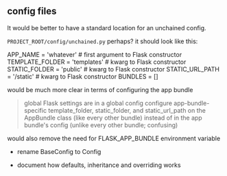 config files
------------

It would be better to have a standard location for an unchained config.

`PROJECT_ROOT/config/unchained.py` perhaps? it should look like this:

APP_NAME = 'whatever'             # first argument to Flask constructor
TEMPLATE_FOLDER = 'templates'     # kwarg to Flask constructor
STATIC_FOLDER = 'public'          # kwarg to Flask constructor
STATIC_URL_PATH = '/static'       # kwarg to Flask constructor
BUNDLES = []

would be much more clear in terms of configuring the app bundle
> global Flask settings are in a global config
> configure app-bundle-specific template_folder, static_folder, and
  static_url_path on the AppBundle class (like every other bundle) instead
  of in the app bundle's config (unlike every other bundle; confusing)

would also remove the need for FLASK_APP_BUNDLE environment variable

* rename BaseConfig to Config

* document how defaults, inheritance and overriding works
